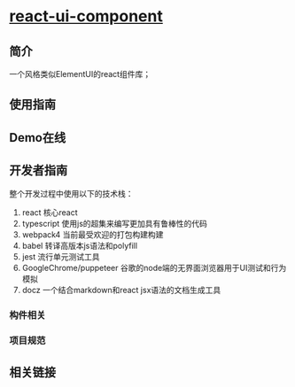 # [react-ui-component](https://github.com/caoweiju/react-ui-component)

## 简介
一个风格类似ElementUI的react组件库；

## 使用指南


## Demo在线


## 开发者指南
整个开发过程中使用以下的技术栈：
1. react 核心react
2. typescript 使用js的超集来编写更加具有鲁棒性的代码
3. webpack4 当前最受欢迎的打包构建构建
4. babel 转译高版本js语法和polyfill
5. jest 流行单元测试工具
6. GoogleChrome/puppeteer 谷歌的node端的无界面浏览器用于UI测试和行为模拟
7. docz 一个结合markdown和react jsx语法的文档生成工具

### 构件相关



### 项目规范


## 相关链接 


